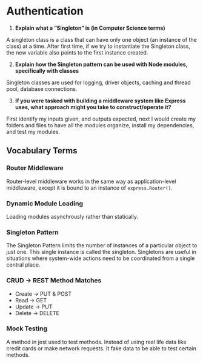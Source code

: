 # Authentication

1. **Explain what a “Singleton” is (in Computer Science terms)**

A singleton class is a class that can have only one object (an instance of the class) at a time. After first time, if we try to instantiate the Singleton class, the new variable also points to the first instance created.

2. **Explain how the Singleton pattern can be used with Node modules, specifically with classes**

Singleton classes are used for logging, driver objects, caching and thread pool, database connections.

3. **If you were tasked with building a middleware system like Express uses, what approach might you take to construct/operate it?**

First identify my inputs given, and outputs expected, next I would create my folders and files to have all the modules organize, install my dependencies, and test my modules.

## Vocabulary Terms

### Router Middleware
Router-level middleware works in the same way as application-level middleware, except it is bound to an instance of `express.Router()`.
### Dynamic Module Loading
Loading modules asynchrously rather than statically.
### Singleton Pattern
The Singleton Pattern limits the number of instances of a particular object to just one. This single instance is called the singleton.
Singletons are useful in situations where system-wide actions need to be coordinated from a single central place.
### CRUD -> REST Method Matches
- Create -> PUT & POST
- Read -> GET
- Update -> PUT
- Delete -> DELETE
### Mock Testing
A method in jest used to test methods. Instead of using real life data like credit cards or make network requests. It fake data to be able to test certain methods.
